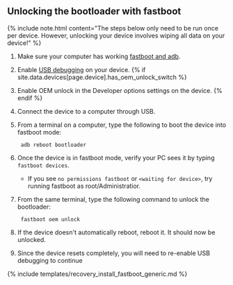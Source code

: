 ## Unlocking the bootloader with fastboot

{% include note.html content="The steps below only need to be run once per device. However, unlocking your device
involves wiping all data on your device!" %}

1. Make sure your computer has working [fastboot and adb](adb_fastboot_guide.html).
2. Enable [USB debugging](adb_fastboot_guide.html#setting-up-adb) on your device.
{% if site.data.devices[page.device].has_oem_unlock_switch %}
3. Enable OEM unlock in the Developer options settings on the device.
{% endif %}
4. Connect the device to a computer through USB.
5. From a terminal on a computer, type the following to boot the device into fastboot mode:

        adb reboot bootloader

6. Once the device is in fastboot mode, verify your PC sees it by typing `fastboot devices`.
    * If you see `no permissions fastboot` or `<waiting for device>`, try running fastboot as root/Administratior.
7. From the same terminal, type the following command to unlock the bootloader:

        fastboot oem unlock

8. If the device doesn't automatically reboot, reboot it. It should now be unlocked.
9. Since the device resets completely, you will need to re-enable USB debugging to continue

{% include templates/recovery_install_fastboot_generic.md %}
